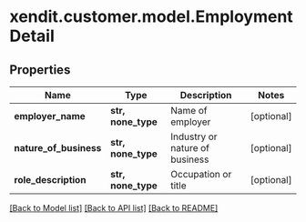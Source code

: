 # xendit.customer.model.EmploymentDetail


## Properties
Name | Type | Description | Notes
------------ | ------------- | ------------- | -------------
**employer_name** | **str, none_type** | Name of employer | [optional] 
**nature_of_business** | **str, none_type** | Industry or nature of business | [optional] 
**role_description** | **str, none_type** | Occupation or title | [optional] 

[[Back to Model list]](../README.md#documentation-for-models) [[Back to API list]](../README.md#documentation-for-api-endpoints) [[Back to README]](../README.md)


